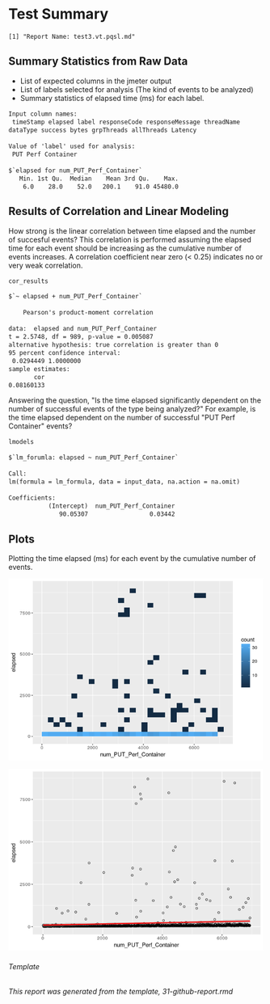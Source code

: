 Test Summary
================

    [1] "Report Name: test3.vt.pqsl.md"

Summary Statistics from Raw Data
--------------------------------

-   List of expected columns in the jmeter output
-   List of labels selected for analysis (The kind of events to be analyzed)
-   Summary statistics of elapsed time (ms) for each label.

<!-- -->

    Input column names:
     timeStamp elapsed label responseCode responseMessage threadName dataType success bytes grpThreads allThreads Latency

    Value of 'label' used for analysis:
     PUT Perf Container

    $`elapsed for num_PUT_Perf_Container`
       Min. 1st Qu.  Median    Mean 3rd Qu.    Max. 
        6.0    28.0    52.0   200.1    91.0 45480.0 

Results of Correlation and Linear Modeling
------------------------------------------

How strong is the linear correlation between time elapsed and the number of succesful events? This correlation is performed assuming the elapsed time for each event should be increasing as the cumulative number of events increases. A correlation coefficient near zero (&lt; 0.25) indicates no or very weak correlation.

``` r
cor_results
```

    $`~ elapsed + num_PUT_Perf_Container`

        Pearson's product-moment correlation

    data:  elapsed and num_PUT_Perf_Container
    t = 2.5748, df = 989, p-value = 0.005087
    alternative hypothesis: true correlation is greater than 0
    95 percent confidence interval:
     0.0294449 1.0000000
    sample estimates:
           cor 
    0.08160133 

Answering the question, "Is the time elapsed significantly dependent on the number of successful events of the type being analyzed?" For example, is the time elapsed dependent on the number of successful "PUT Perf Container" events?

``` r
lmodels
```

    $`lm_forumla: elapsed ~ num_PUT_Perf_Container`

    Call:
    lm(formula = lm_formula, data = input_data, na.action = na.omit)

    Coefficients:
               (Intercept)  num_PUT_Perf_Container  
                  90.05307                 0.03442  

Plots
-----

Plotting the time elapsed (ms) for each event by the cumulative number of events.

![](test3.vt.pqsl_files/figure-markdown_github/bin_plots-1.png)

![](test3.vt.pqsl_files/figure-markdown_github/dot_plots-1.png)

###### Template

*This report was generated from the template, 31-github-report.rmd*
